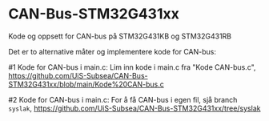 # CAN-Bus-STM32G431xx
Kode og oppsett for CAN-bus på STM32G431KB og STM32G431RB

Det er to alternative måter og implementere kode for CAN-bus:

#1 Kode for CAN-bus i main.c:
Lim inn kode i main.c fra "Kode CAN-bus.c", https://github.com/UiS-Subsea/CAN-Bus-STM32G431xx/blob/main/Kode%20CAN-bus.c

#2 Kode for CAN-bus i main.c:
For å få CAN-bus i egen fil, sjå branch `syslak`, https://github.com/UiS-Subsea/CAN-Bus-STM32G431xx/tree/syslak
